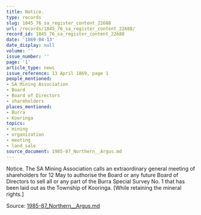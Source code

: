 ```yaml
---
title: Notice.
type: records
slug: 1845_76_sa_register_content_22688
url: /records/1845_76_sa_register_content_22688/
record_id: 1845_76_sa_register_content_22688
date: '1869-04-13'
date_display: null
volume: ''
issue_number: ''
page: '1'
article_type: news
issue_reference: 13 April 1869, page 1
people_mentioned:
- SA Mining Association
- Board
- Board of Directors
- shareholders
places_mentioned:
- Burra
- Kooringa
topics:
- mining
- organization
- meeting
- land_sale
source_document: 1985-87_Northern__Argus.md
---
```


Notice.  The SA Mining Association calls an extraordinary general meeting of shareholders for 12 May to authorise the Board or any future Board of Directors to sell all or any part of the Burra Special Survey No. 1 that has been laid out as the Township of Kooringa.  [While retaining the mineral rights.]

Source: [1985-87_Northern__Argus.md](/downloads/markdown/1985-87_Northern__Argus.md)
